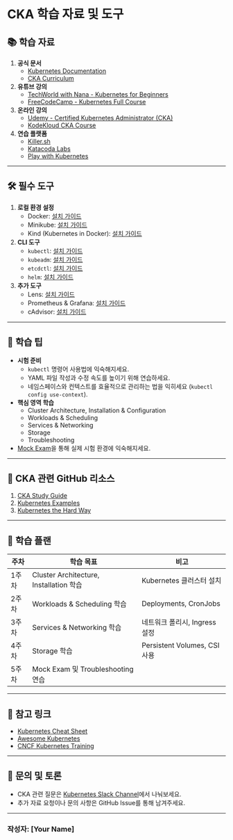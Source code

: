 # CKA 학습 자료 및 도구

## 📚 학습 자료
1. **공식 문서**
   - [Kubernetes Documentation](https://kubernetes.io/docs/)
   - [CKA Curriculum](https://github.com/cncf/curriculum)
2. **유튜브 강의**
   - [TechWorld with Nana - Kubernetes for Beginners](https://www.youtube.com/c/TechWorldwithNana)
   - [FreeCodeCamp - Kubernetes Full Course](https://www.youtube.com/watch?v=X48VuDVv0do)
3. **온라인 강의**
   - [Udemy - Certified Kubernetes Administrator (CKA)](https://www.udemy.com/course/certified-kubernetes-administrator/)
   - [KodeKloud CKA Course](https://kodekloud.com/courses/)
4. **연습 플랫폼**
   - [Killer.sh](https://killer.sh/)
   - [Katacoda Labs](https://www.katacoda.com/courses/kubernetes)
   - [Play with Kubernetes](https://labs.play-with-k8s.com/)

---

## 🛠️ 필수 도구
1. **로컬 환경 설정**
   - Docker: [설치 가이드](https://docs.docker.com/get-docker/)
   - Minikube: [설치 가이드](https://minikube.sigs.k8s.io/docs/start/)
   - Kind (Kubernetes in Docker): [설치 가이드](https://kind.sigs.k8s.io/docs/user/quick-start/)
2. **CLI 도구**
   - `kubectl`: [설치 가이드](https://kubernetes.io/docs/tasks/tools/install-kubectl/)
   - `kubeadm`: [설치 가이드](https://kubernetes.io/docs/setup/production-environment/tools/kubeadm/install-kubeadm/)
   - `etcdctl`: [설치 가이드](https://etcd.io/docs/)
   - `helm`: [설치 가이드](https://helm.sh/docs/intro/install/)
3. **추가 도구**
   - Lens: [설치 가이드](https://k8slens.dev/)
   - Prometheus & Grafana: [설치 가이드](https://prometheus.io/docs/introduction/overview/)
   - cAdvisor: [설치 가이드](https://github.com/google/cadvisor)

---

## 📝 학습 팁
- **시험 준비**
  - `kubectl` 명령어 사용법에 익숙해지세요.
  - YAML 파일 작성과 수정 속도를 높이기 위해 연습하세요.
  - 네임스페이스와 컨텍스트를 효율적으로 관리하는 법을 익히세요 (`kubectl config use-context`).
- **핵심 영역 학습**
  - Cluster Architecture, Installation & Configuration
  - Workloads & Scheduling
  - Services & Networking
  - Storage
  - Troubleshooting
- [Mock Exam](https://killer.sh/)을 통해 실제 시험 환경에 익숙해지세요.

---

## 📑 CKA 관련 GitHub 리소스
1. [CKA Study Guide](https://github.com/dgkanatsios/CKA-Exercises)
2. [Kubernetes Examples](https://github.com/kubernetes/examples)
3. [Kubernetes the Hard Way](https://github.com/kelseyhightower/kubernetes-the-hard-way)

---

## 📅 학습 플랜
| 주차  | 학습 목표                                      | 비고                         |
|-------|-----------------------------------------------|------------------------------|
| 1주차 | Cluster Architecture, Installation 학습       | Kubernetes 클러스터 설치      |
| 2주차 | Workloads & Scheduling 학습                  | Deployments, CronJobs        |
| 3주차 | Services & Networking 학습                   | 네트워크 폴리시, Ingress 설정 |
| 4주차 | Storage 학습                                  | Persistent Volumes, CSI 사용 |
| 5주차 | Mock Exam 및 Troubleshooting 연습            |                              |

---

## 📌 참고 링크
- [Kubernetes Cheat Sheet](https://kubernetes.io/docs/reference/kubectl/cheatsheet/)
- [Awesome Kubernetes](https://github.com/ramitsurana/awesome-kubernetes)
- [CNCF Kubernetes Training](https://training.linuxfoundation.org/certification/certified-kubernetes-administrator-cka/)

---

## 💬 문의 및 토론
- CKA 관련 질문은 [Kubernetes Slack Channel](https://slack.k8s.io/)에서 나눠보세요.
- 추가 자료 요청이나 문의 사항은 GitHub Issue를 통해 남겨주세요.

---

### 작성자: **[Your Name]**
